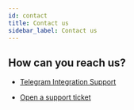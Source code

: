 ```yaml
---
id: contact
title: Contact us
sidebar_label: Contact us
---
```


## How can you reach us?

* [Telegram Integration Support](https://t.me/fiointegration)

* [Open a support ticket](https://fioprotocol.atlassian.net/servicedesk/customer/portal/3/group/4/create/12)
